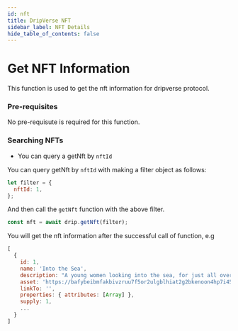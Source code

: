 ```yaml
---
id: nft
title: DripVerse NFT
sidebar_label: NFT Details
hide_table_of_contents: false
---
```


# Get NFT Information

This function is used to get the nft information for dripverse protocol.

### Pre-requisites

No pre-requisute is required for this function.

### Searching NFTs

- You can query a getNft by `nftId`

You can query getNft by `nftId` with making a filter object as follows:

```js
let filter = {
  nftId: 1,
};
```

And then call the `getNft` function with the above filter.

```js
const nft = await drip.getNft(filter);
```

You will get the nft information after the successful call of function, e.g

```js
[
  {
    id: 1,
    name: 'Into the Sea',
    description: "A young women looking into the sea, for just all over there's horizon.",
    asset: 'https://bafybeibmfakbivzruu7f5or2ulgblhiat2g2bkenoon4hp7i45fqdrdzoi.ipfs.nftstorage.link/Konachan.com - 77204 flyable_heart itou_noiji shirasagi_mayuri.jpg',
    linkTo: '',
    properties: { attributes: [Array] },
    supply: 1,
    ...
  }
]
```
